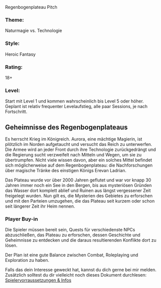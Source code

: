 Regenbogenplateau Pitch

### Theme:
Naturmagie vs. Technologie

### Style:
Heroic Fantasy

### Rating:
18+

### Level:
Start mit Level 1 und kommen wahrscheinlich bis Level 5 oder höher.
Geplant ist relativ frequenter Levelaufstieg, alle paar Sessions, je nach Fortschritt.


## Geheimnisse des Regenbogenplateaus

Es herrscht Krieg im Königreich. Aurora, eine mächtige Magierin, ist plötzlich im Norden aufgetaucht und versucht das Reich zu unterwerfen. Die Armee wird an jeder Front durch ihre Technologie zurückgedrängt und die Regierung sucht verzweifelt nach Mitteln und Wegen, um sie zu übertrumpfen. Nicht viele wissen davon, aber ein solches Mittel befindet sich möglicherweise auf dem Regenbogenplateau: die Nachforschungen über magische Tränke des einstigen Königs Erevan Ladrian.

Das Plateau wurde vor über 2000 Jahren geflutet und war vor knapp 30 Jahren immer noch ein See in den Bergen, bis aus mysteriösen Gründen das Wasser dort komplett ablief und Ruinen aus längst vergessener Zeit freigelegt wurden. Nun gilt es, die Mysterien des Gebietes zu erforschen und mit den Parteien umzugehen, die das Plateau seit kurzem oder schon seit längerer Zeit ihr Heim nennen.

  

### Player Buy-in

Die Spieler müssen bereit sein, Quests für verschiedenste NPCs abzuschließen, das Plateau zu erforschen, dessen Geschichte und Geheimnisse zu entdecken und die daraus resultierenden Konflikte dort zu lösen.

Der Plan ist eine gute Balance zwischen Combat, Roleplaying und Exploration zu haben.

  

Falls das dein Interesse geweckt hat, kannst du dich gerne bei mir melden. Zusätzlich solltest du dir vielleicht noch dieses Dokument durchlesen: [Spielervorraussetzungen & Infos](https://docs.google.com/document/d/1XiQcPPQesqEMdXKUOw-XywvW5XfDcr_qWU2SEITy3vU/edit?usp=sharing)